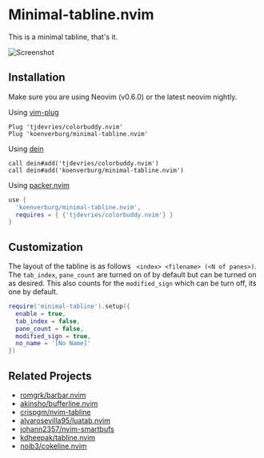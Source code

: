 # Minimal-tabline.nvim

This is a minimal tabline, that's it.

![Screenshot](https://via.placeholder.com/208x150?text=App+Screenshot+Here)


## Installation

Make sure you are using Neovim (v0.6.0) or the latest neovim nightly.


Using [vim-plug](https://github.com/junegunn/vim-plug)

```viml
Plug 'tjdevries/colorbuddy.nvim'
Plug 'koenverburg/minimal-tabline.nvim'
```

Using [dein](https://github.com/Shougo/dein.vim)

```viml
call dein#add('tjdevries/colorbuddy.nvim')
call dein#add('koenverburg/minimal-tabline.nvim')
```
Using [packer.nvim](https://github.com/wbthomason/packer.nvim)

```lua
use {
  'koenverburg/minimal-tabline.nvim',
  requires = { {'tjdevries/colorbuddy.nvim'} }
}
```
## Customization

The layout of the tabline is as follows ` <index> <filename> (<N of panes>)`.
The `tab_index`, `pane_count` are turned on of by default but can be turned on as desired. This also counts for the `modified_sign` which can be turn off, its one by default.

```lua
require('minimal-tabline').setup({
  enable = true,
  tab_index = false,
  pane_count = false,
  modified_sign = true,
  no_name = '[No Name]'
})
```

## Related Projects

- [romgrk/barbar.nvim](https://github.com/romgrk/barbar.nvim)
- [akinsho/bufferline.nvim](https://github.com/akinsho/bufferline.nvim)
- [crispgm/nvim-tabline](https://github.com/crispgm/nvim-tabline)
- [alvarosevilla95/luatab.nvim](https://github.com/alvarosevilla95/luatab.nvim)
- [johann2357/nvim-smartbufs](https://github.com/johann2357/nvim-smartbufs)
- [kdheepak/tabline.nvim](https://github.com/kdheepak/tabline.nvim) 
- [noib3/cokeline.nvim](https://github.com/noib3/cokeline.nvim)
